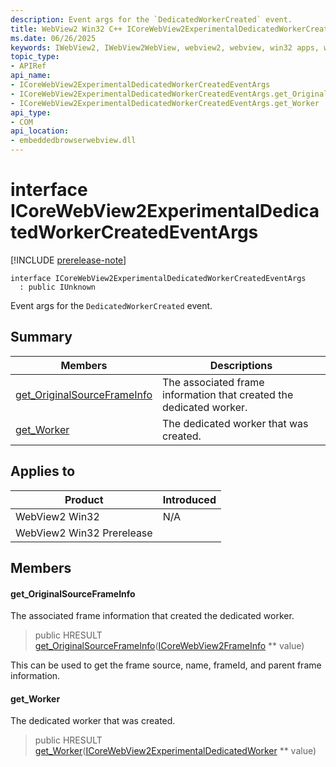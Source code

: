 ```yaml
---
description: Event args for the `DedicatedWorkerCreated` event.
title: WebView2 Win32 C++ ICoreWebView2ExperimentalDedicatedWorkerCreatedEventArgs
ms.date: 06/26/2025
keywords: IWebView2, IWebView2WebView, webview2, webview, win32 apps, win32, edge, ICoreWebView2, ICoreWebView2Controller, browser control, edge html, ICoreWebView2ExperimentalDedicatedWorkerCreatedEventArgs
topic_type: 
- APIRef
api_name:
- ICoreWebView2ExperimentalDedicatedWorkerCreatedEventArgs
- ICoreWebView2ExperimentalDedicatedWorkerCreatedEventArgs.get_OriginalSourceFrameInfo
- ICoreWebView2ExperimentalDedicatedWorkerCreatedEventArgs.get_Worker
api_type:
- COM
api_location:
- embeddedbrowserwebview.dll
---
```


# interface ICoreWebView2ExperimentalDedicatedWorkerCreatedEventArgs

[!INCLUDE [prerelease-note](../includes/prerelease-note.md)]

```
interface ICoreWebView2ExperimentalDedicatedWorkerCreatedEventArgs
  : public IUnknown
```

Event args for the `DedicatedWorkerCreated` event.

## Summary

 Members                        | Descriptions
--------------------------------|---------------------------------------------
[get_OriginalSourceFrameInfo](#get_originalsourceframeinfo) | The associated frame information that created the dedicated worker.
[get_Worker](#get_worker) | The dedicated worker that was created.

## Applies to

Product                         | Introduced
--------------------------------|---------------------------------------------
WebView2 Win32            |    N/A
WebView2 Win32 Prerelease |    

## Members

#### get_OriginalSourceFrameInfo

The associated frame information that created the dedicated worker.

> public HRESULT [get_OriginalSourceFrameInfo](#get_originalsourceframeinfo)([ICoreWebView2FrameInfo](icorewebview2frameinfo.md#icorewebview2frameinfo) ** value)

This can be used to get the frame source, name, frameId, and parent frame information.

#### get_Worker

The dedicated worker that was created.

> public HRESULT [get_Worker](#get_worker)([ICoreWebView2ExperimentalDedicatedWorker](icorewebview2experimentaldedicatedworker.md#icorewebview2experimentaldedicatedworker) ** value)

